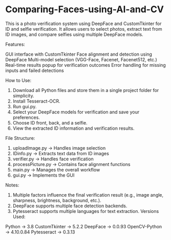 # Comparing-Faces-using-AI-and-CV

This is a photo verification system using DeepFace and CustomTkinter for ID and selfie verification. It allows users to select photos, extract text from ID images, and compare selfies using multiple DeepFace models.

Features:

GUI interface with CustomTkinter
Face alignment and detection using DeepFace
Multi-model selection (VGG-Face, Facenet, Facenet512, etc.)
Real-time results popup for verification outcomes
Error handling for missing inputs and failed detections

How to Use:

1. Download all Python files and store them in a single project folder for simplicity.
2. Install Tesseract-OCR.
3. Run gui.py.
4. Select your DeepFace models for verification and save your preferences.
5. Choose ID front, back, and a selfie.
6. View the extracted ID information and verification results.

File Structure:

1. uploadImage.py → Handles image selection
2. IDinfo.py → Extracts text data from ID images
3. verifier.py → Handles face verification
4. processPicture.py → Contains face alignment functions
5. main.py → Manages the overall workflow
6. gui.py → Implements the GUI

Notes:

1. Multiple factors influence the final verification result (e.g., image angle, sharpness, brightness, background, etc.).
2. DeepFace supports multiple face detection backends.
3. Pytesseract supports multiple languages for text extraction.
Versions Used:

Python → 3.8
CustomTkinter → 5.2.2
DeepFace → 0.0.93
OpenCV-Python → 4.10.0.84
Pytesseract → 0.3.13
